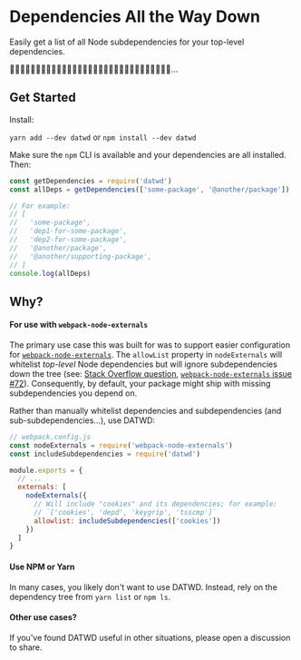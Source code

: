 # Dependencies All the Way Down

Easily get a list of all Node subdependencies for your top-level dependencies.

🐢🐢🐢🐢🐢🐢🐢🐢🐢🐢🐢🐢🐢🐢🐢🐢🐢🐢🐢🐢🐢🐢🐢🐢🐢🐢🐢🐢🐢🐢🌀...

## Get Started

Install:

`yarn add --dev datwd` or `npm install --dev datwd`

Make sure the `npm` CLI is available and your dependencies are all installed. Then:

```js
const getDependencies = require('datwd')
const allDeps = getDependencies(['some-package', '@another/package'])

// For example:
// [
//   'some-package',
//   'dep1-for-some-package',
//   'dep2-for-some-package',
//   '@another/package',
//   '@another/supporting-package',
// ]
console.log(allDeps)
```

## Why?

#### For use with `webpack-node-externals`

The primary use case this was built for was to support easier configuration for [`webpack-node-externals`](https://github.com/liady/webpack-node-externals). The `allowList` property in `nodeExternals` will whitelist *top-level* Node dependencies but will ignore subdependencies down the tree (see: [Stack Overflow question](https://stackoverflow.com/q/45763620/1332513), [`webpack-node-externals` issue #72](https://github.com/liady/webpack-node-externals/issues/72)). Consequently, by default, your package might ship with missing subdependencies you depend on.

Rather than manually whitelist dependencies and subdependencies (and sub-subdependencies...), use DATWD:

```js
// webpack.config.js
const nodeExternals = require('webpack-node-externals')
const includeSubdependencies = require('datwd')

module.exports = {
  // ...
  externals: [
    nodeExternals({
      // Will include "cookies" and its dependencies; for example:
      // `['cookies', 'depd', 'keygrip', 'tsscmp']`
      allowlist: includeSubdependencies(['cookies'])
    })
  ]
}
```

#### Use NPM or Yarn

In many cases, you likely don't want to use DATWD. Instead, rely on the dependency tree from `yarn list` or `npm ls`.

#### Other use cases?

If you've found DATWD useful in other situations, please open a discussion to share.
